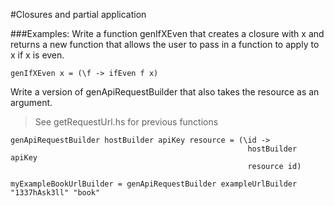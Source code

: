 #Closures and partial application

###Examples:
Write a function genIfXEven that creates a closure
with x and returns a new function that allows the
user to pass in a function to apply to x if x is even.
```
genIfXEven x = (\f -> ifEven f x)
```

Write a version of genApiRequestBuilder that also
takes the resource as an argument.
> See getRequestUrl.hs for previous functions
```
genApiRequestBuilder hostBuilder apiKey resource = (\id ->
                                                     hostBuilder apiKey
                                                     resource id)

myExampleBookUrlBuilder = genApiRequestBuilder exampleUrlBuilder "1337hAsk3ll" "book"
```
